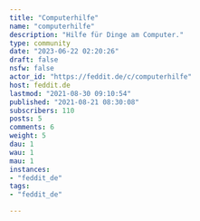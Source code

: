 ```yaml
---
title: "Computerhilfe" 
name: "computerhilfe"
description: "Hilfe für Dinge am Computer."
type: community
date: "2023-06-22 02:20:26"
draft: false
nsfw: false
actor_id: "https://feddit.de/c/computerhilfe"
host: feddit.de
lastmod: "2021-08-30 09:10:54"
published: "2021-08-21 08:30:08"
subscribers: 110
posts: 5
comments: 6
weight: 5
dau: 1
wau: 1
mau: 1
instances:
- "feddit_de"
tags: 
- "feddit_de"

---
```

